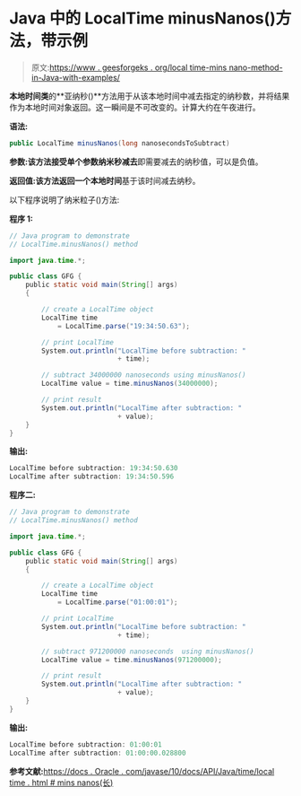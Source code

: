 # Java 中的 LocalTime minusNanos()方法，带示例

> 原文:[https://www . geesforgeks . org/local time-mins nano-method-in-Java-with-examples/](https://www.geeksforgeeks.org/localtime-minusnanos-method-in-java-with-examples/)

**本地时间类**的**亚纳秒()**方法用于从该本地时间中减去指定的纳秒数，并将结果作为本地时间对象返回。这一瞬间是不可改变的。计算大约在午夜进行。

**语法:**

```java
public LocalTime minusNanos(long nanosecondsToSubtract)

```

**参数:**该方法接受单个参数**纳米秒减去**即需要减去的纳秒值，可以是负值。

**返回值:**该方法返回一个**本地时间**基于该时间减去纳秒。

以下程序说明了纳米粒子()方法:

**程序 1:**

```java
// Java program to demonstrate
// LocalTime.minusNanos() method

import java.time.*;

public class GFG {
    public static void main(String[] args)
    {

        // create a LocalTime object
        LocalTime time
            = LocalTime.parse("19:34:50.63");

        // print LocalTime
        System.out.println("LocalTime before subtraction: "
                           + time);

        // subtract 34000000 nanoseconds using minusNanos()
        LocalTime value = time.minusNanos(34000000);

        // print result
        System.out.println("LocalTime after subtraction: "
                           + value);
    }
}
```

**输出:**

```java
LocalTime before subtraction: 19:34:50.630
LocalTime after subtraction: 19:34:50.596

```

**程序二:**

```java
// Java program to demonstrate
// LocalTime.minusNanos() method

import java.time.*;

public class GFG {
    public static void main(String[] args)
    {

        // create a LocalTime object
        LocalTime time
            = LocalTime.parse("01:00:01");

        // print LocalTime
        System.out.println("LocalTime before subtraction: "
                           + time);

        // subtract 971200000 nanoseconds  using minusNanos()
        LocalTime value = time.minusNanos(971200000);

        // print result
        System.out.println("LocalTime after subtraction: "
                           + value);
    }
}
```

**输出:**

```java
LocalTime before subtraction: 01:00:01
LocalTime after subtraction: 01:00:00.028800

```

**参考文献:**[https://docs . Oracle . com/javase/10/docs/API/Java/time/local time . html # mins nanos(长)](https://docs.oracle.com/javase/10/docs/api/java/time/LocalTime.html#minusNanos(long))